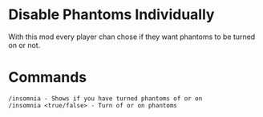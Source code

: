 # Disable Phantoms Individually
With this mod every player chan chose if they want phantoms to be turned on or not.

# Commands
```
/insomnia - Shows if you have turned phantoms of or on
/insomnia <true/false> - Turn of or on phantoms
```
